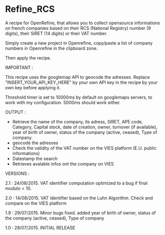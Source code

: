 ﻿# Refine_RCS
A recipe for OpenRefine, that allows you to collect opensource informations on french companies based on their RCS (National Registry) number (9 digits), their SIRET (14 digits) or their VAT number.

Simply create a new project in Openrefine, copy/paste a list of company numbers in Openrefine in the clipboard zone.

Then apply the recipe.

IMPORTANT : 

This recipe uses the googlemap API to geocode the adresses. Replace "INSERT_YOUR_API_KEY_HERE" by your own API key in the recipe by your own key before applying it.

Threshold timer is set to 10000ms by default on googlemaps servers, to work with my configuration. 5000ms should work either.


OUTPUT : 

- Retrieve the name of the company, its adress, SIRET, APE code, Category, Capital stock, date of creation, owner, turnover (if available), year of birth of owner, status of the company (active, ceased), Type of company.
- geocode the adresses
- Check the validity of the VAT number on the VIES platform (E.U. public informations)
- Datestamp the search
- Retrieves avalable infos ont the company on VIES


VERSIONS :

2.1 : 24/08/2015. VAT identifier computation optimized to a bug if final modulo < 10. 

2.0 : 14/08/2015. VAT identifier based on the Luhn Algorithm. Check and compare on the VIES platform

1.9 : 29/07/2015. Minor bugs fixed. added year of birth of owner, status of the company (active, ceased), Type of company

1.0 : 28/07/2015. INITIAL RELEASE





